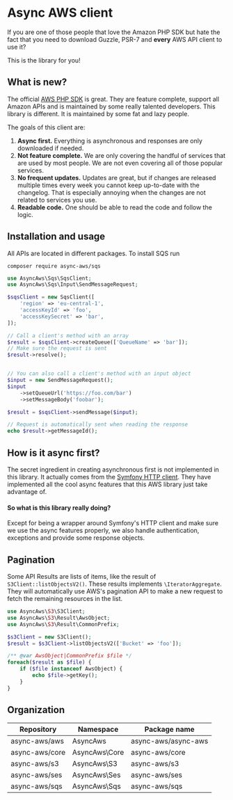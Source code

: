 # Async AWS client

If you are one of those people that love the Amazon PHP SDK but hate the fact
that you need to download Guzzle, PSR-7 and **every** AWS API client to use it?

This is the library for you!

## What is new?

The official [AWS PHP SDK](https://github.com/aws/aws-sdk-php) is great. They are
feature complete, support all Amazon APIs and is maintained by some really talented
developers. This library is different. It is maintained by some fat and lazy people.

The goals of this client are:

1) **Async first.** Everything is asynchronous and responses are only downloaded if needed.
2) **Not feature complete.** We are only covering the handful of services that are used by most people. We are not even covering all of those popular services.
3) **No frequent updates.** Updates are great, but if changes are released multiple times every week you cannot keep up-to-date with the changelog. That is especially annoying when the changes are not related to services you use.
4) **Readable code.** One should be able to read the code and follow the logic.

## Installation and usage

All APIs are located in different packages. To install SQS run

```
composer require async-aws/sqs
```

```php
use AsyncAws\Sqs\SqsClient;
use AsyncAws\Sqs\Input\SendMessageRequest;

$sqsClient = new SqsClient([
    'region' => 'eu-central-1',
    'accessKeyId' => 'foo',
    'accessKeySecret' => 'bar',
]);

// Call a client's method with an array
$result = $sqsClient->createQueue(['QueueName' => 'bar']);
// Make sure the request is sent
$result->resolve();


// You can also call a client's method with an input object
$input = new SendMessageRequest();
$input
    ->setQueueUrl('https://foo.com/bar')
    ->setMessageBody('foobar');

$result = $sqsClient->sendMessage($input);

// Request is automatically sent when reading the response
echo $result->getMessageId();
```

## How is it async first?

The secret ingredient in creating asynchronous first is not implemented in this library.
It actually comes from the [Symfony HTTP client](https://symfony.com/doc/current/components/http_client.html).
They have implemented all the cool async features that this AWS library just take
advantage of.

#### So what is this library really doing?

Except for being a wrapper around Symfony's HTTP client and make sure we use the
async features properly, we also handle authentication, exceptions and provide
some response objects.

## Pagination

Some API Results are lists of items, like the result of `S3Client::listObjectsV2()`.
These results implements `\IteratorAggregate`. They will automatically use AWS's
pagination API to make a new request to fetch the remaining resources in the list.


```php
use AsyncAws\S3\S3Client;
use AsyncAws\S3\Result\AwsObject;
use AsyncAws\S3\Result\CommonPrefix;

$s3Client = new S3Client();
$result = $s3Client->listObjectsV2(['Bucket' => 'foo']);

/** @var AwsObject|CommonPrefix $file */
foreach($result as $file) {
    if ($file instanceof AwsObject) {
        echo $file->getKey();
    }
}
```

## Organization

| Repository | Namespace | Package name |
| ---------- | --------- | ------------ |
| async-aws/aws | AsyncAws | async-aws/async-aws
| async-aws/core | AsyncAws\Core | async-aws/core
| async-aws/s3 | AsyncAws\S3 | async-aws/s3
| async-aws/ses | AsyncAws\Ses | async-aws/ses
| async-aws/sqs | AsyncAws\Sqs | async-aws/sqs
